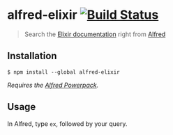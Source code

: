 # alfred-elixir [![Build Status](https://img.shields.io/travis/sonicdoe/alfred-elixir.svg)](https://travis-ci.org/sonicdoe/alfred-elixir)

> Search the [Elixir documentation](https://hexdocs.pm/elixir/) right from [Alfred](https://www.alfredapp.com)

## Installation

```
$ npm install --global alfred-elixir
```

*Requires the [Alfred Powerpack](https://www.alfredapp.com/powerpack/).*

## Usage

In Alfred, type `ex`, followed by your query.
